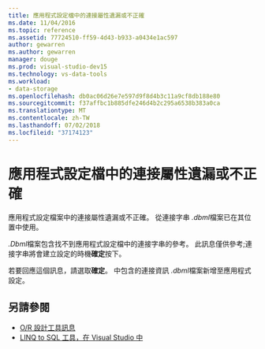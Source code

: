 ```yaml
---
title: 應用程式設定檔中的連接屬性遺漏或不正確
ms.date: 11/04/2016
ms.topic: reference
ms.assetid: 77724510-ff59-4d43-b933-a0434e1ac597
author: gewarren
ms.author: gewarren
manager: douge
ms.prod: visual-studio-dev15
ms.technology: vs-data-tools
ms.workload:
- data-storage
ms.openlocfilehash: db0ac06d26e7e597d9f8d4b3c11a9cf8db188e80
ms.sourcegitcommit: f37affbc1b885dfe246d4b2c295a6538b383a0ca
ms.translationtype: MT
ms.contentlocale: zh-TW
ms.lasthandoff: 07/02/2018
ms.locfileid: "37174123"
---
```

# <a name="the-connection-property-in-the-application-settings-file-is-missing-or-incorrect"></a>應用程式設定檔中的連接屬性遺漏或不正確

應用程式設定檔案中的連接屬性遺漏或不正確。 從連接字串 *.dbml*檔案已在其位置中使用。

*.Dbml*檔案包含找不到應用程式設定檔中的連接字串的參考。 此訊息僅供參考;連接字串將會建立設定的時機**確定**按下。

若要回應這個訊息，請選取**確定**。 中包含的連接資訊 *.dbml*檔案新增至應用程式設定。

## <a name="see-also"></a>另請參閱

- [O/R 設計工具訊息](../data-tools/o-r-designer-messages.md)
- [LINQ to SQL 工具，在 Visual Studio 中](../data-tools/linq-to-sql-tools-in-visual-studio2.md)